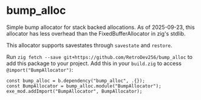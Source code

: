 # bump_alloc

Simple bump allocator for stack backed allocations.
As of 2025-09-23, this allocator has less overhead than the
FixedBufferAllocator in zig's stdlib.

This allocator supports savestates through `savestate` and `restore`.

Run `zig fetch --save git+https://github.com/RetroDev256/bump_alloc` to add this package to your project. Add this in your `build.zig` to access `@import("BumpAllocator")`:

```zig
const bump_alloc = b.dependency("bump_alloc", .{});
const BumpAllocator = bump_alloc.module("BumpAllocator");
exe_mod.addImport("BumpAllocator", BumpAllocator);
```
